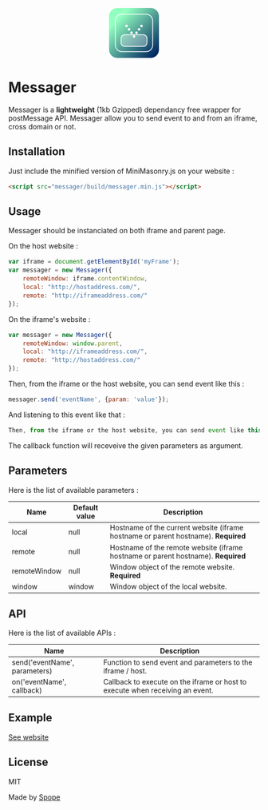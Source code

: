 <p align="center"><a href="https://projects.spope.fr/messager/example/index.html" target="_blank"><img width="100" height="100" src="https://raw.githubusercontent.com/Spope/Messager.js/master/example/icon.png"></a></p>

# Messager

Messager is a **lightweight** (1kb Gzipped) dependancy free wrapper for postMessage API. Messager allow you to send event to and from an iframe, cross domain or not.

## Installation

Just include the minified version of MiniMasonry.js on your website :


```html
<script src="messager/build/messager.min.js"></script>
```

## Usage
Messager should be instanciated on both iframe and parent page.

On the host website :

```javascript
var iframe = document.getElementById('myFrame');
var messager = new Messager({
    remoteWindow: iframe.contentWindow,
    local: "http://hostaddress.com/",
    remote: "http://iframeaddress.com/"
});
```

On the iframe's website :

```javascript
var messager = new Messager({
    remoteWindow: window.parent,
    local: "http://iframeaddress.com/",
    remote: "http://hostaddress.com/"
});
```

Then, from the iframe or the host website, you can send event like this :

```javascript
messager.send('eventName', {param: 'value'});
```

And listening to this event like that :

```javascript
Then, from the iframe or the host website, you can send event like this :
```

The callback function will receveive the given parameters as argument.

## Parameters

Here is the list of available parameters :

Name | Default value | Description
-----|---------------|------------
local|null|Hostname of the current website (iframe hostname or parent hostname). **Required**
remote|null|Hostname of the remote website (iframe hostname or parent hostname). **Required**
remoteWindow|null|Window object of the remote website. **Required**
window|window|Window object of the local website.

## API

Here is the list of available APIs :

Name|Description
----|-----------
send('eventName', parameters)|Function to send event and parameters to the iframe / host.
on('eventName', callback)|Callback to execute on the iframe or host to execute when receiving an event.

## Example

[See website](https://projects.spope.fr/messager/example/index.html)

## License

MIT

Made by [Spope](https://spope.fr/)
